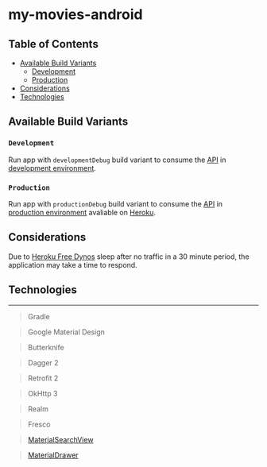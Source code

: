 # my-movies-android

## Table of Contents

- [Available Build Variants](#available-build-variants)
  - [Development](#development)
  - [Production](#production)
- [Considerations](#considerations)
- [Technologies](#technologies)

## Available Build Variants

### `Development`

Run app with `developmentDebug` build variant to consume the [API](https://github.com/WellingtonCosta/my-movies-api) in [development environment](https://github.com/WellingtonCosta/my-movies-api/blob/master/README.md#development).<br>

### `Production`

Run app with `productionDebug` build variant to consume the [API](https://github.com/WellingtonCosta/my-movies-api) in [production environment](https://github.com/WellingtonCosta/my-movies-api/blob/master/README.md#production) avaliable on [Heroku](https://my-movies-api.herokuapp.com/).<br>

## Considerations

Due to [Heroku Free Dynos](https://devcenter.heroku.com/articles/free-dyno-hours) sleep after no traffic in a 30 minute period, the application may take a time to respond.

## Technologies

----------------------------
> Gradle

> Google Material Design

> Butterknife

> Dagger 2

> Retrofit 2

> OkHttp 3

> Realm

> Fresco

> [MaterialSearchView](https://github.com/MiguelCatalan/MaterialSearchView)

> [MaterialDrawer](https://github.com/mikepenz/MaterialDrawer)
